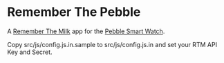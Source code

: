 Remember The Pebble
===================

A [Remember The Milk](https://www.rememberthemilk.com) app for the [Pebble Smart Watch](https://getpebble.com).

Copy src/js/config.js.in.sample to src/js/config.js.in and set your RTM
API Key and Secret.
